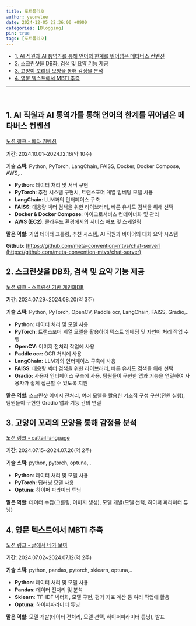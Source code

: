 ```yaml
---
title: 포트폴리오
author: yeonwlee
date: 2024-12-05 22:36:00 +0900
categories: [Blogging]
pin: true
tags: [포트폴리오]
---
```



- [1. AI 직원과 AI 통역가를 통해 언어의 한계를 뛰어넘은 메타버스 컨벤션](#1-ai-직원과-ai-통역가를-통해-언어의-한계를-뛰어넘은-메타버스-컨벤션)
- [2. 스크린샷을 DB화, 검색 및 요약 기능 제공](#2-스크린샷을-db화-검색-및-요약-기능-제공)
- [3. 고양이 꼬리의 모양을 통해 감정을 분석](#3-고양이-꼬리의-모양을-통해-감정을-분석)
- [4. 영문 텍스트에서 MBTI 추측](#4-영문-텍스트에서-mbti-추측)


---

<br>

## 1. AI 직원과 AI 통역가를 통해 언어의 한계를 뛰어넘은 메타버스 컨벤션
[노션 링크 - 메타 컨벤션](https://amethyst-leather-286.notion.site/2024-10-01-2024-12-16-11052bb25d1b80ecac18dd664b58bc26)

**기간**:  2024.10.01~2024.12.16(약 10주)

**기술 스택**: Python, PyTorch, LangChain, FAISS, Docker, Docker Compose, AWS,..
- **Python**: 데이터 처리 및 서버 구현
- **PyTorch**: 추천 시스템 구현시, 트랜스포머 계열 임베딩 모델 사용
- **LangChain**: LLM과의 인터페이스 구축
- **FAISS**: 대용량 벡터 검색을 위한 라이브러리, 빠른 유사도 검색을 위해 선택
- **Docker & Docker Compose**: 마이크로서비스 컨테이너화 및 관리
- **AWS (EC2)**: 클라우드 환경에서의 서비스 배포 및 스케일링

**맡은 역할**: 기업 데이터 크롤링, 추천 시스템, AI 직원과 바이어의 대화 요약 시스템

**Github**: [https://github.com/meta-convention-mtvs/chat-server](https://github.com/meta-convention-mtvs/chat-server)



## 2. 스크린샷을 DB화, 검색 및 요약 기능 제공
[노션 링크 - 스크린샷 기반 개인화DB](https://amethyst-leather-286.notion.site/2024-07-29-2024-08-20-DB-3e846bc4e8774593974b01e80aef05d8)

**기간**:  2024.07.29~2024.08.20(약 3주)

**기술 스택**: Python, PyTorch, OpenCV, Paddle ocr, LangChain, FAISS, Gradio,..
- **Python**: 데이터 처리 및 모델 사용
- **PyTorch**: 트랜스포머 계열 모델을 활용하여 텍스트 임베딩 및 자연어 처리 작업 수행
- **OpenCV**: 이미지 전처리 작업에 사용
- **Paddle ocr:** OCR 처리에 사용
- **LangChain:** LLM과의 인터페이스 구축에 사용
- **FAISS**: 대용량 벡터 검색을 위한 라이브러리, 빠른 유사도 검색을 위해 선택
- **Gradio:**  사용자 인터페이스 구축에 사용. 팀원들이 구현한 앱과 기능을 연결하여 사용자가 쉽게 접근할 수 있도록 지원

**맡은 역할**: 스크린샷 이미지 전처리, 여러 모델을 활용한 기초적 구성 구현(전원 실행), 팀원들이 구현한 Gradio 앱과 기능 간의 연결


## 3. 고양이 꼬리의 모양을 통해 감정을 분석
[노션 링크 - cattail language](https://amethyst-leather-286.notion.site/2024-07-15-2024-07-26-cattail-language-6c2022b3f4994905b015ca9a8d20922f)

**기간**:  2024.07.15~2024.07.26(약 2주)

**기술 스택**: python, pytorch, optuna,..
- **Python**: 데이터 처리 및 모델 사용
- **PyTorch**: 딥러닝 모델 사용
- **Optuna**: 하이퍼 파라미터 튜닝
  
**맡은 역할**: 데이터 수집(크롤링, 이미지 생성), 모델 개발(모델 선택, 하이퍼 파라미터 튜닝)


## 4. 영문 텍스트에서 MBTI 추측
[노션 링크 - 글에서 네가 보여](https://amethyst-leather-286.notion.site/2024-07-02-2024-07-12-6aa8f790f3884b5abdb49573dd0ebeed)

**기간**: 2024.07.02~2024.07.12(약 2주)

**기술 스택**: python, pandas, pytorch, sklearn, optuna,..
- **Python**: 데이터 처리 및 모델 사용
- **Pandas**: 데이터 전처리 및 분석
- **Sklearn**: TF-IDF 벡터화, 모델 구현, 평가 지표 계산 등 여러 작업에 활용
- **Optuna:** 하이퍼파라미터 튜닝
  
**맡은 역할**: 모델 개발(데이터 전처리, 모델 선택, 하이퍼파라미터 튜닝), 발표

